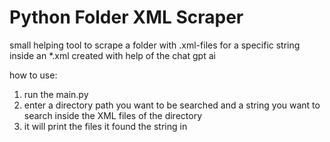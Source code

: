 # Python Folder XML Scraper
small helping tool to scrape a folder with .xml-files for a specific string inside an *.xml
created with help of the chat gpt ai 

how to use:
1. run the main.py
2. enter a directory path you want to be searched and a string you want to search inside the XML files of the directory   
3. it will print the files it found the string in
